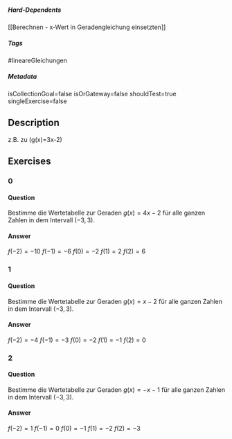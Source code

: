 ##### Hard-Dependents
[[Berechnen - x-Wert in Geradengleichung einsetzten]]
##### Tags
#lineareGleichungen 
##### Metadata
isCollectionGoal=false
isOrGateway=false
shouldTest=true
singleExercise=false
## Description
z.B. zu  \(g(x)=3x-2\) 
## Exercises
### 0
#### Question
Bestimme die Wertetabelle zur Geraden $g(x)=4x-2$ für alle ganzen Zahlen in dem Intervall $(-3,3)$.
#### Answer
$f(-2)=-10$
$f(-1)=-6$
$f(0)=-2$
$f(1)=2$
$f(2)=6$
### 1
#### Question
Bestimme die Wertetabelle zur Geraden $g(x)=x-2$ für alle ganzen Zahlen in dem Intervall $(-3,3)$.
#### Answer
$f(-2)=-4$
$f(-1)=-3$
$f(0)=-2$
$f(1)=-1$
$f(2)=0$
### 2
#### Question
Bestimme die Wertetabelle zur Geraden $g(x)=-x-1$ für alle ganzen Zahlen in dem Intervall $(-3,3)$.
#### Answer
$f(-2)=1$
$f(-1)=0$
$f(0)=-1$
$f(1)=-2$
$f(2)=-3$
